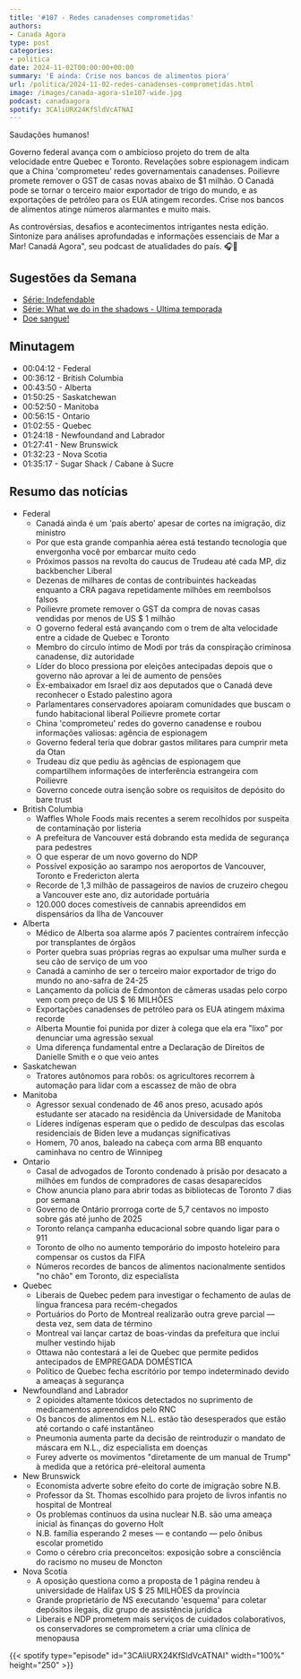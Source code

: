 ```yaml
---
title: '#107 - Redes canadenses comprometidas'
authors:
- Canada Agora
type: post
categories:
- politica
date: 2024-11-02T00:00:00+00:00
summary: 'E ainda: Crise nos bancos de alimentos piora'
url: /politica/2024-11-02-redes-canadenses-comprometidas.html
image: /images/canada-agora-s1e107-wide.jpg
podcast: canadaagora
spotify: 3CAliURX24KfSldVcATNAI
---
```


Saudações humanos!

Governo federal avança com o ambicioso projeto do trem de alta velocidade entre Quebec e Toronto. Revelações
sobre espionagem indicam que a China 'comprometeu' redes governamentais canadenses. Poilievre promete
remover o GST de casas novas abaixo de $1 milhão. O Canadá pode se tornar o terceiro maior exportador de
trigo do mundo, e as exportações de petróleo para os EUA atingem recordes. Crise nos bancos de alimentos
atinge números alarmantes e muito mais.

As controvérsias, desafios e acontecimentos intrigantes nesta edição. Sintonize para análises
aprofundadas e informações essenciais de Mar a Mar! Canadá Agora", seu podcast de atualidades
do país. 🎧📰

## Sugestões da Semana

- [Série: Indefendable](https://www.tvaplus.ca/tva/indefendable)
- [Série: What we do in the shadows - Ultima temporada](https://www.imdb.com/title/tt7908628/)
- [Doe sangue!](https://blood.ca)

## Minutagem
- 00:04:12 - Federal 
- 00:36:12 - British Columbia 
- 00:43:50 - Alberta 
- 01:50:25 - Saskatchewan
- 00:52:50 - Manitoba 
- 00:56:15 - Ontario 
- 01:02:55 - Quebec 
- 01:24:18 - Newfoundand and Labrador
- 01:27:41 - New Brunswick 
- 01:32:23 - Nova Scotia 
- 01:35:17 - Sugar Shack / Cabane à Sucre 

## Resumo das notícias
- Federal
  - Canadá ainda é um 'país aberto' apesar de cortes na imigração, diz ministro
  - Por que esta grande companhia aérea está testando tecnologia que envergonha você por embarcar muito cedo
  - Próximos passos na revolta do caucus de Trudeau até cada MP, diz backbencher Liberal
  - Dezenas de milhares de contas de contribuintes hackeadas enquanto a CRA pagava repetidamente milhões em
    reembolsos falsos
  - Poilievre promete remover o GST da compra de novas casas vendidas por menos de US $ 1 milhão
  - O governo federal está avançando com o trem de alta velocidade entre a cidade de Quebec e Toronto
  - Membro do círculo íntimo de Modi por trás da conspiração criminosa canadense, diz autoridade
  - Líder do bloco pressiona por eleições antecipadas depois que o governo não aprovar a lei de aumento de
    pensões
  - Ex-embaixador em Israel diz aos deputados que o Canadá deve reconhecer o Estado palestino agora
  - Parlamentares conservadores apoiaram comunidades que buscam o fundo habitacional liberal Poilievre
    promete cortar
  - China 'comprometeu' redes do governo canadense e roubou informações valiosas: agência de espionagem
  - Governo federal teria que dobrar gastos militares para cumprir meta da Otan
  - Trudeau diz que pediu às agências de espionagem que compartilhem informações de interferência
    estrangeira com Poilievre
  - Governo concede outra isenção sobre os requisitos de depósito do bare trust
- British Columbia
  - Waffles Whole Foods mais recentes a serem recolhidos por suspeita de contaminação por listeria
  - A prefeitura de Vancouver está dobrando esta medida de segurança para pedestres
  - O que esperar de um novo governo do NDP
  - Possível exposição ao sarampo nos aeroportos de Vancouver, Toronto e Fredericton alerta
  - Recorde de 1,3 milhão de passageiros de navios de cruzeiro chegou a Vancouver este ano, diz autoridade
    portuária
  - 120.000 doces comestíveis de cannabis apreendidos em dispensários da Ilha de Vancouver
- Alberta
  - Médico de Alberta soa alarme após 7 pacientes contraírem infecção por transplantes de órgãos
  - Porter quebra suas próprias regras ao expulsar uma mulher surda e seu cão de serviço de um voo
  - Canadá a caminho de ser o terceiro maior exportador de trigo do mundo no ano-safra de 24-25
  - Lançamento da polícia de Edmonton de câmeras usadas pelo corpo vem com preço de US $ 16 MILHÕES
  - Exportações canadenses de petróleo para os EUA atingem máxima recorde
  - Alberta Mountie foi punida por dizer à colega que ela era "lixo" por denunciar uma agressão sexual
  - Uma diferença fundamental entre a Declaração de Direitos de Danielle Smith e o que veio antes
- Saskatchewan
  - Tratores autônomos para robôs: os agricultores recorrem à automação para lidar com a escassez de mão de
    obra
- Manitoba
  - Agressor sexual condenado de 46 anos preso, acusado após estudante ser atacado na residência da
    Universidade de Manitoba
  - Líderes indígenas esperam que o pedido de desculpas das escolas residenciais de Biden leve a mudanças
    significativas
  - Homem, 70 anos, baleado na cabeça com arma BB enquanto caminhava no centro de Winnipeg
- Ontario
  - Casal de advogados de Toronto condenado à prisão por desacato a milhões em fundos de compradores de
    casas desaparecidos
  - Chow anuncia plano para abrir todas as bibliotecas de Toronto 7 dias por semana
  - Governo de Ontário prorroga corte de 5,7 centavos no imposto sobre gás até junho de 2025
  - Toronto relança campanha educacional sobre quando ligar para o 911
  - Toronto de olho no aumento temporário do imposto hoteleiro para compensar os custos da FIFA
  - Números recordes de bancos de alimentos nacionalmente sentidos "no chão" em Toronto, diz especialista
- Quebec
  - Liberais de Quebec pedem para investigar o fechamento de aulas de língua francesa para recém-chegados
  - Portuários do Porto de Montreal realizarão outra greve parcial — desta vez, sem data de término
  - Montreal vai lançar cartaz de boas-vindas da prefeitura que inclui mulher vestindo hijab
  - Ottawa não contestará a lei de Quebec que permite pedidos antecipados de EMPREGADA DOMÉSTICA
  - Político de Quebec fecha escritório por tempo indeterminado devido a ameaças à segurança
- Newfoundland and Labrador
  - 2 opioides altamente tóxicos detectados no suprimento de medicamentos apreendidos pelo RNC
  - Os bancos de alimentos em N.L. estão tão desesperados que estão até cortando o café instantâneo
  - Pneumonia aumenta parte da decisão de reintroduzir o mandato de máscara em N.L., diz especialista em
    doenças
  - Furey adverte os movimentos "diretamente de um manual de Trump" à medida que a retórica pré-eleitoral
    aumenta
- New Brunswick
  - Economista adverte sobre efeito do corte de imigração sobre N.B.
  - Professor da St. Thomas escolhido para projeto de livros infantis no hospital de Montreal
  - Os problemas contínuos da usina nuclear N.B. são uma ameaça inicial às finanças do governo Holt
  - N.B. família esperando 2 meses — e contando — pelo ônibus escolar prometido
  - Como o cérebro cria preconceitos: exposição sobre a consciência do racismo no museu de Moncton
- Nova Scotia
  - A oposição questiona como a proposta de 1 página rendeu à universidade de Halifax US $ 25 MILHÕES da
    província
  - Grande proprietário de NS executando 'esquema' para coletar depósitos ilegais, diz grupo de assistência
    jurídica
  - Liberais e NDP prometem mais serviços de cuidados colaborativos, os conservadores se comprometem a criar
    uma clínica de menopausa

{{< spotify type="episode" id="3CAliURX24KfSldVcATNAI" width="100%" height="250" >}}

